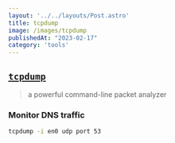 ```yaml
---
layout: '../../layouts/Post.astro'
title: tcpdump
image: /images/tcpdump
publishedAt: "2023-02-17"
category: 'tools'
---
```


## [`tcpdump`](https://www.tcpdump.org)

> a powerful command-line packet analyzer

### Monitor DNS traffic

```bash
tcpdump -i en0 udp port 53
```